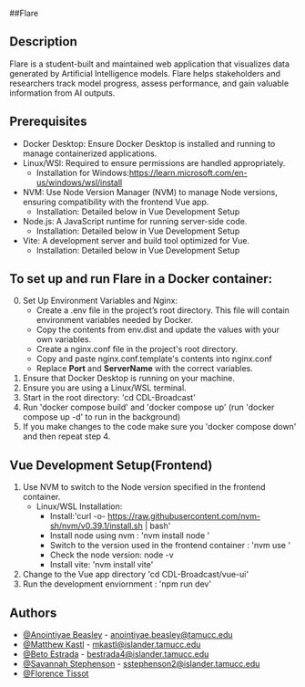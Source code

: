 ##Flare

## Description

Flare is a student-built and maintained web application that visualizes data generated by Artificial Intelligence models. Flare helps stakeholders and researchers track model progress, assess performance, and gain valuable information from AI outputs.

## Prerequisites
 - Docker Desktop: Ensure Docker Desktop is installed and running to manage containerized applications.
 - Linux/WSl: Required to ensure permissions are handled appropriately.
    - Installation for Windows:https://learn.microsoft.com/en-us/windows/wsl/install
 - NVM: Use Node Version Manager (NVM) to manage Node versions, ensuring compatibility with the frontend Vue app. 
    - Installation: Detailed below in Vue Development Setup
 - Node.js: A JavaScript runtime for running server-side code.
    - Installation: Detailed below in Vue Development Setup
 - Vite: A development server and build tool optimized for Vue.
    - Installation: Detailed below in Vue Development Setup

## To set up and run Flare in a Docker container:
0. Set Up Environment Variables and Nginx:
    - Create a .env file in the project’s root directory. This file will contain environment variables needed by Docker.
    - Copy the contents from env.dist and update the values with your own variables.
    - Create a nginx.conf file in the project's root directory.
    - Copy and paste nginx.conf.template's contents into nginx.conf
    - Replace __Port__ and __ServerName__ with the correct variables.
1. Ensure that Docker Desktop is running on your machine.
2. Ensure you are using a Linux/WSL terminal.
3. Start in the root directory: 'cd CDL-Broadcast'
4. Run 'docker compose build' and 'docker compose up' (run 'docker compose up -d' to run in the background)
5. If you make changes to the code make sure you 'docker compose down' and then repeat step 4.

## Vue Development Setup(Frontend)
1. Use NVM to switch to the Node version specified in the frontend container.
    - Linux/WSL Installation:
        - Install:'curl -o- https://raw.githubusercontent.com/nvm-sh/nvm/v0.39.1/install.sh | bash'
        - Install node using nvm : 'nvm install node '
        - Switch to the version used in the frontend container  : 'nvm use <version>'
        - Check the node version: node -v
        - Install vite: 'nvm install vite'
2. Change to the Vue app directory 'cd CDL-Broadcast/vue-ui'
3. Run the development enviornment : 'npm run dev'


## Authors
* [@Anointiyae Beasley](https://github.com/abeasley1722) - anointiyae.beasley@tamucc.edu
* [@Matthew Kastl](https://github.com/matdenkas) - mkastl@islander.tamucc.edu
* [@Beto Estrada](https://github.com/bestrada33) - bestrada4@islander.tamucc.edu
* [@Savannah Stephenson](https://github.com/lovelysandlonelys) - sstephenson2@islander.tamucc.edu
* [@Florence Tissot](https://github.com/ccftissot)


